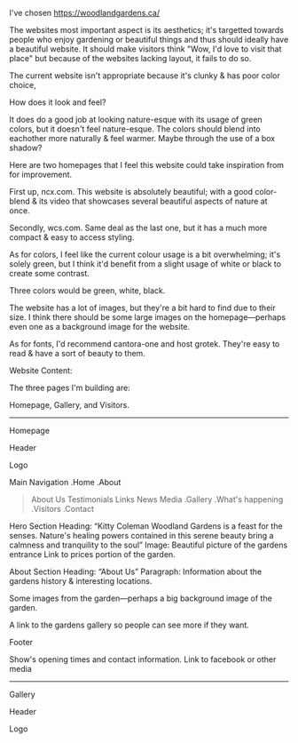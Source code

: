 I've chosen https://woodlandgardens.ca/ 

The websites most important aspect is its aesthetics; it's targetted towards people who enjoy gardening or beautiful things and thus should ideally have a beautiful website. It should make visitors think "Wow, I'd love to visit that place" but because of the websites lacking layout, it fails to do so.

The current website isn't appropriate because it's clunky & has poor color choice,

How does it look and feel?

It does do a good job at looking nature-esque with its usage of green colors, but it doesn't feel nature-esque. The colors should blend into eachother more naturally & feel warmer. Maybe through the use of a box shadow?

Here are two homepages that I feel this website could take inspiration from for improvement.

First up, ncx.com. This website is absolutely beautiful; with a good color-blend & its video that showcases several beautiful aspects of nature at once.

Secondly, wcs.com. Same deal as the last one, but it has a much more compact & easy to access styling.

As for colors, I feel like the current colour usage is a bit overwhelming; it's solely green, but I think it'd benefit from a slight usage of white or black to create some contrast.

Three colors would be green, white, black.

The website has a lot of images, but they're a bit hard to find due to their size. I think there should be some large images on the homepage—perhaps even one as a background image for the website.

As for fonts, I'd recommend cantora-one and host grotek. They're easy to read & have a sort of beauty to them.


Website Content:

The three pages I'm building are:

Homepage, Gallery, and Visitors.

--------
Homepage

Header

Logo

Main Navigation
.Home
.About
>About Us
>Testimonials
>Links
>News
>Media
.Gallery
.What's happening
.Visitors
.Contact

Hero Section
Heading: “Kitty Coleman Woodland Gardens is a feast for the senses. Nature's healing powers contained in this serene beauty bring a calmness and tranquility to the soul”
Image: Beautiful picture of the gardens entrance
Link to prices portion of the garden.

About Section
Heading: “About Us”
Paragraph: Information about the gardens history & interesting locations.

Some images from the garden—perhaps a big background image of the garden.

A link to the gardens gallery so people can see more if they want.

Footer

Show's opening times and contact information.
Link to facebook or other media

---------

Gallery

Header

Logo


